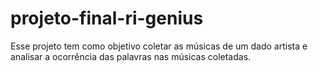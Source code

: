 # projeto-final-ri-genius

Esse projeto tem como objetivo coletar as músicas de um dado artista e analisar a ocorrência das palavras nas músicas coletadas. 